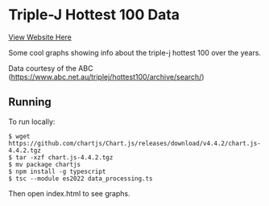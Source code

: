 # Triple-J Hottest 100 Data

[View Website Here](https://hottest100.etopiei.com)

Some cool graphs showing info about the triple-j hottest 100 over the years.

Data courtesy of the ABC (https://www.abc.net.au/triplej/hottest100/archive/search/)

## Running

To run locally:

```
$ wget https://github.com/chartjs/Chart.js/releases/download/v4.4.2/chart.js-4.4.2.tgz
$ tar -xzf chart.js-4.4.2.tgz
$ mv package chartjs
$ npm install -g typescript
$ tsc --module es2022 data_processing.ts
```

Then open index.html to see graphs.

